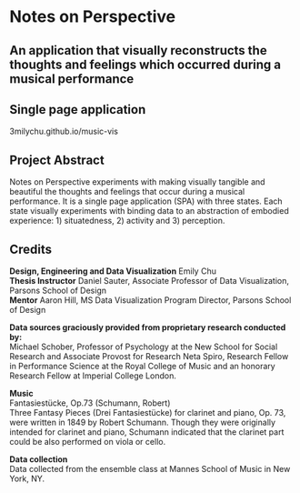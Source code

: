 # Notes on Perspective
## An application that visually reconstructs the thoughts and feelings which occurred during a musical performance

## Single page application
3milychu.github.io/music-vis

## Project Abstract
Notes on Perspective experiments with making visually tangible and beautiful the thoughts and feelings that occur during a musical performance. It is a single page application (SPA) with three states. Each state visually experiments with binding data to an abstraction of embodied experience: 1) situatedness, 2) activity and 3) perception. 

## Credits
**Design, Engineering and Data Visualization** Emily Chu<br>
**Thesis Instructor** Daniel Sauter, Associate Professor of Data Visualization, Parsons School of Design<br>
**Mentor** Aaron Hill, MS Data Visualization Program Director, Parsons School of Design<br>

**Data sources graciously provided from proprietary research conducted by:**<br>
Michael Schober, Professor of Psychology at the New School for Social Research and Associate Provost for Research
Neta Spiro, Research Fellow in Performance Science at the Royal College of Music and an honorary Research Fellow at Imperial College London.

**Music**<br>
Fantasiestücke, Op.73 (Schumann, Robert)<br>
Three Fantasy Pieces (Drei Fantasiestücke) for clarinet and piano, Op. 73, were written in 1849 by Robert Schumann. Though they were originally intended for clarinet and piano, Schumann indicated that the clarinet part could be also performed on viola or cello.

**Data collection**<br>
Data collected from the ensemble class at Mannes School of Music in New York, NY.
